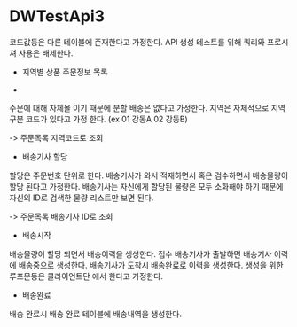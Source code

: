 # DWTestApi3

코드값등은 다른 테이블에 존재한다고 가정한다.
API 생성 테스트를 위해 쿼리와 프로시져 사용은 배제한다.

* 지역별 상품 주문정보 목록
-
주문에 대해 자체몰 이기 때문에 분할 배송은 없다고 가정한다.
지역은 자체적으로 지역구분 코드가 있다고 가정 한다. (ex 01 강동A 02 강동B)

-> 주문목록 지역코드로 조회

* 배송기사 할당 

할당은 주문번호 단위로 한다.
배송기사가 와서 적재하면서 혹은 검수하면서 배송물량이 할당 된다고 가정한다.
배송기사는 자신에게 할당된 물량은 모두 소화해야 하기 때문에
자신의 ID로 검색한 물량 리스트만 보면 된다.

-> 주문목록 배송기사 ID로 조회


* 배송시작

배송물량이 할당 되면서 배송이력을 생성한다. 접수
배송기사가 출발하면 배송기사 이력에 배송중으로 생성한다.
배송기사가 도착시 배송완료로 이력을 생성한다.
생성을 위한 루프문등은 클라이언트단 에서 한다고 가정한다.


* 배송완료

배송 완료시 배송 완료 테이블에 배송내역을 생성한다.
